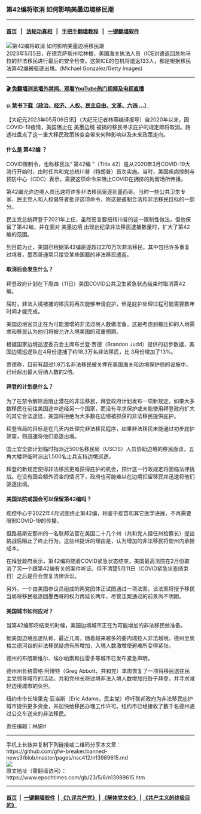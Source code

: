 ### 第42编将取消 如何影响美墨边境移民潮
------------------------

#### [首页](https://github.com/gfw-breaker/banned-news3/blob/master/README.md) &nbsp;&nbsp;|&nbsp;&nbsp; [法轮功真相](https://github.com/begood0513/basic/blob/master/README.md)  &nbsp;&nbsp;|&nbsp;&nbsp; [手把手翻墙教程](https://github.com/gfw-breaker/guides/wiki)  &nbsp;&nbsp;|&nbsp;&nbsp; [一键翻墙软件](https://github.com/gfw-breaker/nogfw/blob/master/README.md)  



<div><img alt="第42编将取消 如何影响美墨边境移民潮" class="attachment-djy_600_400 size-djy_600_400 wp-post-image" src="https://i.epochtimes.com/assets/uploads/2023/05/id13989638-GettyImages-1252671260-600x400.jpg"/>
<div class="caption">
 2023年5月5日，在德克萨斯州哈林根，美国海关执法人员（ICE对遣返回危地马拉的非法移民进行最后的安全检查。这架ICE的包机将遣返133人，都是根据移民法第42编被驱逐出境。(Michael Gonzalez/Getty Images)
</div></div><hr/>

#### [ 🎬  免翻墙浏览墙外禁闻、观看YouTube热门视频及电视直播](https://github.com/gfw-breaker/HelloWorld)

#### [ 💥  禁书下载（政治、经济、人权、民主自由、文革、六四 ...）](https://github.com/gfw-breaker/books/blob/master/README.md)

<div><p>
 【大纪元2023年05月06日讯】（大纪元记者林燕编译报导）自2020年以来，因COVID-19疫情，美国阻止在
 <ok href="https://www.epochtimes.com/gb/tag/%E7%BE%8E%E5%A2%A8%E8%BE%B9%E5%A2%83.html">
  美墨边境
 </ok>
 被捕的移民寻求庇护的规定即将取消。路透社盘点了这一重大移民政策转变会带来何种影响以及未来政策走向。
</p>
<h4>
 什么是
 <ok href="https://www.epochtimes.com/gb/tag/%E7%AC%AC42%E7%BC%96.html">
  第42编
 </ok>
 ？
</h4>
<p>
 COVID限制令，也称移民法“
 <ok href="https://www.epochtimes.com/gb/tag/%E7%AC%AC42%E7%BC%96.html">
  第42编
 </ok>
 ”（Title 42）是从2020年3月COVID-19大流行开始时，由时任共和党总统川普（特朗普）首次实施。当时，美国疾病控制与预防中心（CDC）表示，需要这项命令来阻止COVID在拥挤的拘留场所传播。
</p>
<p>
 第42编允许边境人员迅速将许多非法移民驱逐到墨西哥。当时一些公共卫生专家、民主党人和人权倡导者批评这项命令，称这是遏制合法和非法移民目标的一部分。
</p>
<p>
 民主党总统拜登于2021年上任，虽然誓言要扭转川普的这一限制性做法，但他保留了第42编，并在面对
 <ok href="https://www.epochtimes.com/gb/tag/%E7%BE%8E%E5%A2%A8%E8%BE%B9%E5%A2%83.html">
  美墨边境
 </ok>
 出现创纪录非法移民逮捕数量时，扩大了第42编的范围。
</p>
<p>
 到目前为止，美国已根据第42编驱逐超过270万次非法移民，其中包括许多重复过境者，墨西哥通常只接受某些国籍的非法移民遣返。
</p>
<h4>
 取消后会发生什么？
</h4>
<p>
 拜登政府计划在下周四（11日）美国COVID公共卫生紧急状态结束时取消第42编。
</p>
<p>
 届时，非法入境被捕的移民将再次能够申请庇护，但是庇护处理过程可能需要数年时间才能完成。
</p>
<p>
 美国边境官员正在为可能激增的非法过境人数做准备，这是考虑到被压抑的入境需求和移民认为他们将被允许入境美国的双重预期。
</p>
<p>
 根据国家边境巡逻委员会主席布兰登‧贾德（Brandon Judd）提供的初步数据，美国边境巡逻队在4月份逮捕了约18.3万名非法移民，比 3月份增加了13%。
</p>
<p>
 贾德称，目前有超过1.9万名非法移民被关押在美国海关和边境保护局的设施中，已经超出最大容纳人数的2倍。
</p>
<h4>
 拜登的计划是什么？
</h4>
<p>
 为了在禁令解除后阻止潜在的非法移民，拜登政府计划发布一项新规定。如果大多数移民在前往美国途中途经另一个国家，而没有寻求保护或未能使用拜登政府扩大的其它合法途径，美国将拒绝为大多数在边境被抓获的非法移民提供庇护。
</p>
<p>
 拜登当局的目标是在几天内处理完非法移民程序，如果非法移民未能通过初步庇护筛查，则迅速将他们驱逐出境。
</p>
<p>
 国土安全部计划临时指派近500名移民局（USCIS）人员协助边境的移民面谈，五角大楼将临时派出1,500名士兵支持边境巡逻。
</p>
<p>
 拜登的新规定使得非法移民更难获得庇护的机会，预计这一行政规定将面临法律挑战。在没有国会额外资金的情况下，政府也可能难以在边境扣留移民并迅速将他们驱逐出境。
</p>
<h4>
 美国法院或国会可以保留第42编吗？
</h4>
<p>
 疾控中心于2022年4月试图终止第42编，称鉴于疫苗和其它医学进展，不再需要限制COVID-19的传播。
</p>
<p>
 但路易斯安那州的一名联邦法官在美国二十几个州（共和党人担任州检察长）提出挑战后阻止了终止行为。这些州提诉的理由是，认为增加的非法移民将使州内承担成本。
</p>
<p>
 在拜登政府表示，第42编将随着COVID紧急状态结束，美国最高法院在2月份取消了另一个跟第42编有关的案件听证。但不清楚5月11日（COVID紧急状态结束日）之后是否会恢复法律诉讼。
</p>
<p>
 另外，一个由美国参议员组成的两党团体正试图通过一项法案，该法案将授予移民当局将移民驱逐回墨西哥的权力再延长两年，尽管法案通过的前景尚不明朗。
</p>
<h4>
 美国城市如何应对？
</h4>
<p>
 当第42编即将结束的时候，美国边境城市正在为可能增加的非法移民做准备。
</p>
<p>
 据美国边境巡逻队称，最近几周，随着越来越多的委内瑞拉人非法越境，德州里奥格兰德河谷的非法移民疑虑有所增加，入境人数激增使避难所变得紧张。
</p>
<p>
 德州的布朗斯维尔、埃尔帕索和拉雷多等城市已发布紧急声明。
</p>
<p>
 德州州长格雷格‧阿博特（Greg Abbott，共和党）本周恢复了一项将移民送往民主党领导城市的活动。共和党州长将过境非法入境人数增加归咎于拜登，并寻求减轻边境城市的负担。
</p>
<p>
 纽约市市长埃里克‧亚当斯（Eric Adams，民主党）呼吁联邦政府为非法移民庇护城市提供更多资金，并加快给移民办理工作许可。纽约市已经接收了数千名德州通过公交车送来的非法移民。
</p>
<p>
 责任编辑：林妍#
</p>
</div>
<hr/>
手机上长按并复制下列链接或二维码分享本文章：<br/>
https://github.com/gfw-breaker/banned-news3/blob/master/pages/nsc412/n13989615.md <br/>
<a href='https://github.com/gfw-breaker/banned-news3/blob/master/pages/nsc412/n13989615.md'><img src='https://github.com/gfw-breaker/banned-news3/blob/master/pages/nsc412/n13989615.md.png'/></a> <br/>
原文地址（需翻墙访问）：https://www.epochtimes.com/gb/23/5/6/n13989615.htm


------------------------
#### [首页](https://github.com/gfw-breaker/banned-news3/blob/master/README.md) &nbsp;|&nbsp; [一键翻墙软件](https://github.com/gfw-breaker/nogfw/blob/master/README.md) &nbsp;| [《九评共产党》](https://github.com/gfw-breaker/9ping.md/blob/master/README.md#九评之一评共产党是什么) | [《解体党文化》](https://github.com/gfw-breaker/jtdwh.md/blob/master/README.md) | [《共产主义的终极目的》](https://github.com/gfw-breaker/gczydzjmd.md/blob/master/README.md)


<img src='http://gfw-breaker.win/banned-news3/pages/nsc412/n13989615.md' width='0px' height='0px'/>